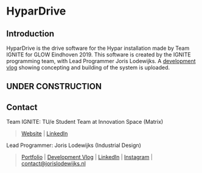 # HyparDrive

## Introduction
HyparDrive is the drive software for the Hypar installation made by Team IGNITE for GLOW Eindhoven 2019. This software is created by the IGNITE programming team, with Lead Programmer Joris Lodewijks. A [development vlog](https://www.youtube.com/channel/UC_aMt1voKEiOnQGPngewUEA) showing concepting and building of the system is uploaded.

## UNDER CONSTRUCTION

## Contact
Team IGNITE: TU/e Student Team at Innovation Space (Matrix)
> [Website](http://www.teamignite.nl/) |
> [LinkedIn](https://www.linkedin.com/company/team-ignite/)

Lead Programmer: Joris Lodewijks (Industrial Design)
> [Portfolio](http://lodewijks.design/) |
> [Development Vlog](https://www.youtube.com/channel/UC_aMt1voKEiOnQGPngewUEA) |
> [LinkedIn](https://www.linkedin.com/in/jorislodewijks/) |
> [Instagram](https://www.instagram.com/jorislodewijks/) |
> contact@jorislodewijks.nl
